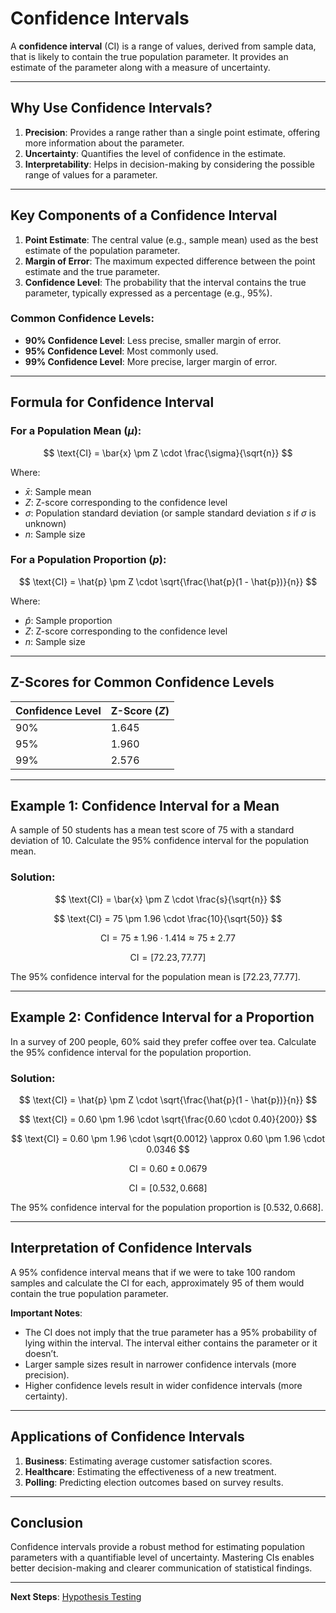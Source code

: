 # Confidence Intervals

A **confidence interval** (CI) is a range of values, derived from sample data, that is likely to contain the true population parameter. It provides an estimate of the parameter along with a measure of uncertainty.

---

## Why Use Confidence Intervals?

1. **Precision**: Provides a range rather than a single point estimate, offering more information about the parameter.  
2. **Uncertainty**: Quantifies the level of confidence in the estimate.  
3. **Interpretability**: Helps in decision-making by considering the possible range of values for a parameter.

---

## Key Components of a Confidence Interval

1. **Point Estimate**: The central value (e.g., sample mean) used as the best estimate of the population parameter.  
2. **Margin of Error**: The maximum expected difference between the point estimate and the true parameter.  
3. **Confidence Level**: The probability that the interval contains the true parameter, typically expressed as a percentage (e.g., 95%).  

### Common Confidence Levels:

- **90% Confidence Level**: Less precise, smaller margin of error.  
- **95% Confidence Level**: Most commonly used.  
- **99% Confidence Level**: More precise, larger margin of error.

---

## Formula for Confidence Interval

### For a Population Mean ($\mu$):  

$$
\text{CI} = \bar{x} \pm Z \cdot \frac{\sigma}{\sqrt{n}}
$$

Where:

- $\bar{x}$: Sample mean  
- $Z$: Z-score corresponding to the confidence level  
- $\sigma$: Population standard deviation (or sample standard deviation $s$ if $\sigma$ is unknown)  
- $n$: Sample size  

### For a Population Proportion ($p$):  

$$
\text{CI} = \hat{p} \pm Z \cdot \sqrt{\frac{\hat{p}(1 - \hat{p})}{n}}
$$

Where:

- $\hat{p}$: Sample proportion  
- $Z$: Z-score corresponding to the confidence level  
- $n$: Sample size  

---

## Z-Scores for Common Confidence Levels

| Confidence Level | Z-Score ($Z$)   |
|------------------|-----------------|
| 90%              | 1.645           |
| 95%              | 1.960           |
| 99%              | 2.576           |

---

## Example 1: Confidence Interval for a Mean

A sample of 50 students has a mean test score of 75 with a standard deviation of 10. Calculate the 95% confidence interval for the population mean.

### Solution:

$$
\text{CI} = \bar{x} \pm Z \cdot \frac{s}{\sqrt{n}}
$$

$$
\text{CI} = 75 \pm 1.96 \cdot \frac{10}{\sqrt{50}}
$$

$$
\text{CI} = 75 \pm 1.96 \cdot 1.414 \approx 75 \pm 2.77
$$

$$
\text{CI} = [72.23, 77.77]
$$

The 95% confidence interval for the population mean is $[72.23, 77.77]$.

---

## Example 2: Confidence Interval for a Proportion

In a survey of 200 people, 60% said they prefer coffee over tea. Calculate the 95% confidence interval for the population proportion.

### Solution:

$$
\text{CI} = \hat{p} \pm Z \cdot \sqrt{\frac{\hat{p}(1 - \hat{p})}{n}}
$$

$$
\text{CI} = 0.60 \pm 1.96 \cdot \sqrt{\frac{0.60 \cdot 0.40}{200}}
$$

$$
\text{CI} = 0.60 \pm 1.96 \cdot \sqrt{0.0012} \approx 0.60 \pm 1.96 \cdot 0.0346
$$

$$
\text{CI} = 0.60 \pm 0.0679
$$

$$
\text{CI} = [0.532, 0.668]
$$

The 95% confidence interval for the population proportion is $[0.532, 0.668]$.

---

## Interpretation of Confidence Intervals

A 95% confidence interval means that if we were to take 100 random samples and calculate the CI for each, approximately 95 of them would contain the true population parameter.

**Important Notes**:

- The CI does not imply that the true parameter has a 95% probability of lying within the interval. The interval either contains the parameter or it doesn’t.  
- Larger sample sizes result in narrower confidence intervals (more precision).  
- Higher confidence levels result in wider confidence intervals (more certainty).

---

## Applications of Confidence Intervals

1. **Business**: Estimating average customer satisfaction scores.  
2. **Healthcare**: Estimating the effectiveness of a new treatment.  
3. **Polling**: Predicting election outcomes based on survey results.  

---

## Conclusion

Confidence intervals provide a robust method for estimating population parameters with a quantifiable level of uncertainty. Mastering CIs enables better decision-making and clearer communication of statistical findings.

---

**Next Steps**: [Hypothesis Testing](./3.%20Hypothesis%20Testing.md)
